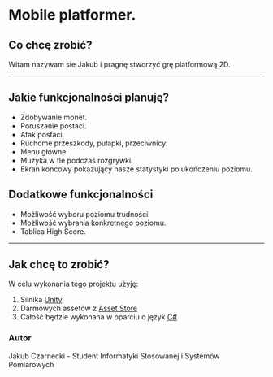 # Mobile platformer.

## Co chcę zrobić?
Witam nazywam sie Jakub i pragnę stworzyć grę platformową 2D.

***
## Jakie funkcjonalności planuję?
* Zdobywanie monet.
* Poruszanie postaci.
* Atak postaci.
* Ruchome przeszkody, pułapki, przeciwnicy.
* Menu główne.
* Muzyka w tle podczas rozgrywki.
* Ekran koncowy pokazujący nasze statystyki po ukończeniu poziomu.

## Dodatkowe funkcjonalności
* Możliwość wyboru poziomu trudności.
* Możliwość wybrania konkretnego poziomu.
* Tablica High Score.


***
## Jak chcę to zrobić?
W celu wykonania tego projektu użyję:
1. Silnika [Unity](https://unity3d.com/)
2. Darmowych assetów z [Asset Store](https://assetstore.unity.com/)
3. Całość będzie wykonana w oparciu o język [C#](https://docs.microsoft.com/pl-pl/dotnet/csharp/)

### Autor
Jakub Czarnecki - Student Informatyki Stosowanej i Systemów Pomiarowych
